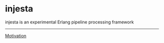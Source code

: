 # injesta
injesta is an experimental Erlang pipeline processing framework

***

[Motivation](https://github.com/PeteFurniss/injesta/tree/master/doc/motivation.md) 